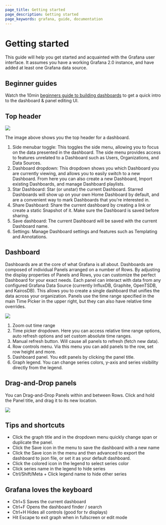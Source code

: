 ```yaml
---
page_title: Getting started
page_description: Getting started
page_keywords: grafana, guide, documentation
---
```


# Getting started
This guide will help you get started and acquainted with the Grafana user interface. It assumes you have a working
Grafana 2.0 instance, and have added at least one Grafana data source.

## Beginner guides
Watch the 10min [beginners guide to building dashboards](https://www.youtube.com/watch?v=sKNZMtoSHN4&index=7&list=PLDGkOdUX1Ujo3wHw9-z5Vo12YLqXRjzg2)
to get a quick intro to the dashboard & panel editing UI.

## Top header
<img class="no-shadow" src="/img/v2/v2_top_nav_annotated.png">

The image above shows you the top header for a dashboard.

1. Side menubar toggle: This toggles the side menu, allowing you to focus on the data presented in the dashboard. The side menu provides access to features unrelated to a Dashboard such as Users, Organizations, and Data Sources.
2. Dashboard dropdown: This dropdown shows you which Dashboard you are currently viewing, and allows you to easily switch to a new Dashboard. From here you can also create a new Dashboard, Import existing Dashboards, and manage Dashboard playlists.
3. Star Dashboard: Star (or unstar) the current Dashboard. Starred Dashboards will show up on your own Home Dashboard by default, and are a convenient way to mark Dashboards that you're interested in.
4. Share Dashboard: Share the current dashboard by creating a link or create a static Snapshot of it. Make sure the Dashboard is saved before sharing.
5. Save dashboard: The current Dashboard will be saved with the current Dashboard name.
6. Settings: Manage Dashboard settings and features such as Templating and Annotations.

## Dashboard
Dashboards are at the core of what Grafana is all about. Dashboards are composed of individual Panels arranged on a number of Rows.
By adjusting the display properties of Panels and Rows, you can customize the perfect Dashboard for your exact needs.
Each panel can interact with data from any configured Grafana Data Source (currently InfluxDB, Graphite, OpenTSDB, and KairosDB).
This allows you to create a single dashboard that unifies the data across your organization. Panels use the time range specified
in the main Time Picker in the upper right, but they can also have relative time overrides.

<img src="/img/v2/dashboard_annotated.png" class="no-shadow">

1. Zoom out time range
2. Time picker dropdown. Here you can access relative time range options, auto refresh options and set custom absolute time ranges.
3. Manual refresh button. Will cause all panels to refresh (fetch new data).
4. Row controls menu. Via this menu you can add panels to the row, set row height and more.
5. Dashboard panel. You edit panels by clicking the panel title.
6. Graph legend. You can change series colors, y-axis and series visibility directly from the legend.

## Drag-and-Drop panels

You can Drag-and-Drop Panels within and between Rows. Click and hold the Panel title, and drag it to its new location.

![](/img/animated_gifs/drag_drop.gif)

## Tips and shortcuts

* Click the graph title and in the dropdown menu quickly change span or duplicate the panel.
* Click the Save icon in the menu to save the dashboard with a new name
* Click the Save icon in the menu and then advanced to export the dashboard to json file, or set it as your default dashboard.
* Click the colored icon in the legend to select series color
* Click series name in the legend to hide series
* Ctrl/Shift/Meta + Click legend name to hide other series

## Grafana loves the keyboard

* Ctrl+S Saves the current dashboard
* Ctrl+F Opens the dashboard finder / search
* Ctrl+H Hides all controls (good for tv displays)
* Hit Escape to exit graph when in fullscreen or edit mode













